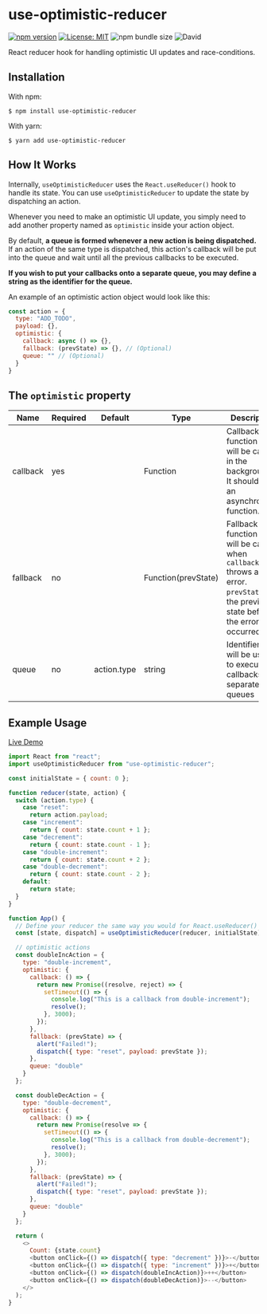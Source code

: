 # use-optimistic-reducer
[![npm version](https://badge.fury.io/js/use-optimistic-reducer.svg)](https://badge.fury.io/js/use-optimistic-reducer) [![License: MIT](https://img.shields.io/badge/License-MIT-yellow.svg)](https://opensource.org/licenses/MIT) ![npm bundle size](https://img.shields.io/bundlephobia/minzip/use-optimistic-reducer) ![David](https://img.shields.io/david/aboudicheng/use-optimistic-reducer)

React reducer hook for handling optimistic UI updates and race-conditions.

## Installation
With npm:

`$ npm install use-optimistic-reducer`

With yarn:

`$ yarn add use-optimistic-reducer`

## How It Works
Internally, `useOptimisticReducer` uses the `React.useReducer()` hook to handle its state. You can use `useOptimisticReducer` to update the state by dispatching an action.

Whenever you need to make an optimistic UI update, you simply need to add another property named as `optimistic` inside your action object.

By default, **a queue is formed whenever a new action is being dispatched.** If an action of the same type is dispatched, this action's callback will be put into the queue and wait until all the previous callbacks to be executed.

**If you wish to put your callbacks onto a separate queue, you may define a string as the identifier for the queue.**

An example of an optimistic action object would look like this:

```javascript
const action = {
  type: "ADD_TODO",
  payload: {},
  optimistic: {
    callback: async () => {},
    fallback: (prevState) => {}, // (Optional)
    queue: "" // (Optional)
  }
}
``` 

## The `optimistic` property

| Name                      | Required | Default | Type | Description |
| ------------------------- | -------- | ------- | ---- | ------------|
| callback | yes |  | Function | Callback function that will be called in the background. It should be an asynchronous function. |
| fallback | no | | Function(prevState) | Fallback function that will be called when `callback` throws and error. `prevState` is the previous state before the error occurred. |
| queue | no | action.type | string | Identifier that will be used to execute callbacks on separate queues |

## Example Usage

[Live Demo](https://stackblitz.com/edit/use-optimistic-reducer?file=index.js)
```javascript
import React from "react";
import useOptimisticReducer from "use-optimistic-reducer";

const initialState = { count: 0 };

function reducer(state, action) {
  switch (action.type) {
    case "reset":
      return action.payload;
    case "increment":
      return { count: state.count + 1 };
    case "decrement":
      return { count: state.count - 1 };
    case "double-increment":
      return { count: state.count + 2 };
    case "double-decrement":
      return { count: state.count - 2 };
    default:
      return state;
  }
}

function App() {
  // Define your reducer the same way you would for React.useReducer()
  const [state, dispatch] = useOptimisticReducer(reducer, initialState);

  // optimistic actions
  const doubleIncAction = {
    type: "double-increment",
    optimistic: {
      callback: () => {
        return new Promise((resolve, reject) => {
          setTimeout(() => {
            console.log("This is a callback from double-increment");
            resolve();
          }, 3000);
        });
      },
      fallback: (prevState) => {
        alert("Failed!");
        dispatch({ type: "reset", payload: prevState });
      },
      queue: "double"
    }
  };

  const doubleDecAction = {
    type: "double-decrement",
    optimistic: {
      callback: () => {
        return new Promise(resolve => {
          setTimeout(() => {
            console.log("This is a callback from double-decrement");
            resolve();
          }, 3000);
        });
      },
      fallback: (prevState) => {
        alert("Failed!");
        dispatch({ type: "reset", payload: prevState });
      },
      queue: "double"
    }
  };

  return (
    <>
      Count: {state.count}
      <button onClick={() => dispatch({ type: "decrement" })}>-</button>
      <button onClick={() => dispatch({ type: "increment" })}>+</button>
      <button onClick={() => dispatch(doubleIncAction)}>++</button>
      <button onClick={() => dispatch(doubleDecAction)}>--</button>
    </>
  );
}
```